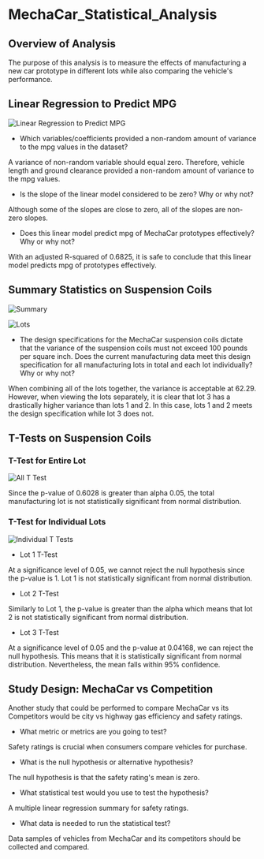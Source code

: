 # MechaCar_Statistical_Analysis

## Overview of Analysis

The purpose of this analysis is to measure the effects of manufacturing a new car prototype in different lots while also comparing the vehicle's performance.

## Linear Regression to Predict MPG 

![Linear Regression to Predict MPG](https://user-images.githubusercontent.com/110862261/203677062-45dba769-d11b-4538-98af-974c3070567f.PNG)

* Which variables/coefficients provided a non-random amount of variance to the mpg values in the dataset?

A variance of non-random variable should equal zero. Therefore, vehicle length and ground clearance provided a non-random amount of variance to the mpg values.

* Is the slope of the linear model considered to be zero? Why or why not?

Although some of the slopes are close to zero, all of the slopes are non-zero slopes.

* Does this linear model predict mpg of MechaCar prototypes effectively? Why or why not?

With an adjusted R-squared of 0.6825, it is safe to conclude that this linear model predicts mpg of prototypes effectively. 

## Summary Statistics on Suspension Coils

![Summary](https://user-images.githubusercontent.com/110862261/203678610-3f6c96de-6222-463a-ab5a-8de64da942b9.PNG)

![Lots](https://user-images.githubusercontent.com/110862261/203678638-455c94fa-fb94-43dd-a744-383cefc2a822.PNG)

* The design specifications for the MechaCar suspension coils dictate that the variance of the suspension coils must not exceed 100 pounds per square inch. Does the current manufacturing data meet this design specification for all manufacturing lots in total and each lot individually? Why or why not?

When combining all of the lots together, the variance is acceptable at 62.29. However, when viewing the lots separately, it is clear that lot 3 has a drastically higher variance than lots 1 and 2. In this case, lots 1 and 2 meets the design specification while lot 3 does not.

## T-Tests on Suspension Coils

### T-Test for Entire Lot

![All T Test](https://user-images.githubusercontent.com/110862261/203679935-a493eaf0-611b-450b-a774-b9dd3bb95bbc.PNG)

Since the p-value of 0.6028 is greater than alpha 0.05, the total manufacturing lot is not statistically significant from normal distribution.

### T-Test for Individual Lots

![Individual T Tests](https://user-images.githubusercontent.com/110862261/203680498-26f04d73-dac7-406c-a1b4-bda291b66f7a.PNG)

* Lot 1 T-Test

At a significance level of 0.05, we cannot reject the null hypothesis since the p-value is 1. Lot 1 is not statistically significant from normal distribution.

* Lot 2 T-Test

Similarly to Lot 1, the p-value is greater than the alpha which means that lot 2 is not statistically significant from normal distribution.

* Lot 3 T-Test

At a significance level of 0.05 and the p-value at 0.04168, we can reject the null hypothesis. This means that it is statistically significant from normal distribution. Nevertheless, the mean falls within 95% confidence. 

## Study Design: MechaCar vs Competition

Another study that could be performed to compare MechaCar vs its Competitors would be city vs highway gas efficiency and safety ratings. 

* What metric or metrics are you going to test?

Safety ratings is crucial when consumers compare vehicles for purchase.

* What is the null hypothesis or alternative hypothesis?

The null hypothesis is that the safety rating's mean is zero.

* What statistical test would you use to test the hypothesis?

A multiple linear regression summary for safety ratings.

* What data is needed to run the statistical test?

Data samples of vehicles from MechaCar and its competitors should be collected and compared.
